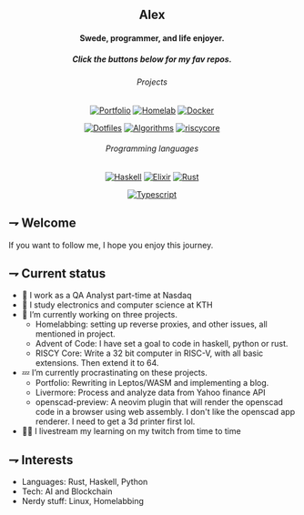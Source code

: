 <div align="center">

## Alex
#### Swede, programmer, and life enjoyer.
##### Click the buttons below for my fav repos.
###### Projects
[![Portfolio](https://img.shields.io/badge/Portfolio_(offline)-654ff0.svg?style=for-the-badge&logoColor=white&logo=webassembly)][Portfolio]
[![Homelab](https://img.shields.io/badge/homelab-41BDF5.svg?style=for-the-badge&logoColor=white&logo=homeassistant)][Homelab]
[![Docker](https://img.shields.io/badge/Steam--Headless-2496ED.svg?style=for-the-badge&logoColor=white&logo=docker)][Docker] 
 
[![Dotfiles](https://img.shields.io/badge/dotfiles-181717.svg?style=for-the-badge&logoColor=white&logo=git)][Dotfiles]
[![Algorithms](https://img.shields.io/badge/Algorithms-0f0f23.svg?style=for-the-badge&logoColor=yellow&logo=advent-of-code)][Algorithms]
[![riscycore](https://img.shields.io/badge/riscy_core-283272.svg?style=for-the-badge&logoColor=white&logo=Risc-V)][riscycore]

[Portfolio]: https://github.com/21st-centuryman/21st-centuryman/tree/main/website
[Homelab]: https://github.com/21st-centuryman/Homelab
[Docker]: https://github.com/21st-centuryman/docker-steam-headless

[Dotfiles]: https://github.com/21st-centuryman/dotfiles
[Algorithms]: https://github.com/21st-centuryman/advent_of_code
[riscycore]: https://github.com/21st-centuryman/riscy_core

###### Programming languages
[![Haskell](https://img.shields.io/badge/haskell-5D4F85.svg?style=for-the-badge&logoColor=white&logo=haskell)][Haskell] 
[![Elixir](https://img.shields.io/badge/elixir-4B275F.svg?style=for-the-badge&logoColor=white&logo=elixir)][Elixir] 
[![Rust](https://img.shields.io/badge/rust-f74c00.svg?style=for-the-badge&logoColor=white&logo=rust)][Rust] 

[![Typescript](https://img.shields.io/badge/typescript-3178C6.svg?style=for-the-badge&logoColor=white&logo=typescript)][Typescript]



[Haskell]: https://github.com/21st-centuryman/advent_of_code/tree/main/haskell
[Elixir]: https://github.com/21st-centuryman/ID1019 

[Rust]: https://github.com/21st-centuryman/advent_of_code/tree/main/rust
[Typescript]: https://github.com/21st-centuryman/II1302
</div>

## ⇁  Welcome
If you want to follow me, I hope you enjoy this journey.

## ⇁  Current status
- 🔭 I work as a QA Analyst part-time at Nasdaq
- 📖 I study electronics and computer science at KTH 
- 🌱 I’m currently working on three projects.
  - Homelabbing: setting up reverse proxies, and other issues, all mentioned in project.
  - Advent of Code: I have set a goal to code in haskell, python or rust.
  - RISCY Core: Write a 32 bit computer in RISC-V, with all basic extensions. Then extend it to 64.
- 💤 I’m currently procrastinating on these projects.
    - Portfolio: Rewriting in Leptos/WASM and implementing a blog.
    - Livermore: Process and analyze data from Yahoo finance API
    - openscad-preview: A neovim plugin that will render the openscad code in a browser using web assembly. I don't like the openscad app renderer. I need to get a 3d printer first lol.
- 👨‍💻 I livestream my learning on my twitch from time to time

## ⇁  Interests
- Languages: Rust, Haskell, Python
- Tech: AI and Blockchain
- Nerdy stuff: Linux, Homelabbing
